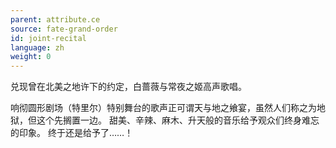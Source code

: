 ```yaml
---
parent: attribute.ce
source: fate-grand-order
id: joint-recital
language: zh
weight: 0
---
```


兑现曾在北美之地许下的约定，白蔷薇与常夜之姬高声歌唱。

响彻圆形剧场（特里尔）特别舞台的歌声正可谓天与地之飨宴，虽然人们称之为地狱，但这个先搁置一边。
甜美、辛辣、麻木、升天般的音乐给予观众们终身难忘的印象。
终于还是给予了……！

